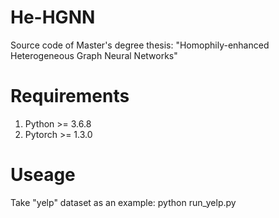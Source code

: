 # He-HGNN
Source code of Master's degree thesis: "Homophily-enhanced Heterogeneous Graph Neural Networks"
# Requirements
1. Python >= 3.6.8
2. Pytorch >= 1.3.0
# Useage
Take "yelp" dataset as an example: python run_yelp.py
